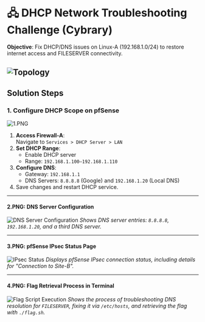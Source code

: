 # 🖧 DHCP Network Troubleshooting Challenge (Cybrary) 

**Objective**: Fix DHCP/DNS issues on Linux-A (192.168.1.0/24) to restore internet access and FILESERVER connectivity.  


![Topology](https://imgur.com/U14X4Km.png)
---

## Solution Steps  

### 1. Configure DHCP Scope on pfSense  
![1.PNG](https://imgur.com/iO5cFSj.png)  
1. **Access Firewall-A**:  
   Navigate to `Services > DHCP Server > LAN`  
2. **Set DHCP Range**:  
   - Enable DHCP server  
   - Range: `192.168.1.100–192.168.1.110`  
3. **Configure DNS**:  
   - Gateway: `192.168.1.1`  
   - DNS Servers: `8.8.8.8` (Google) and `192.168.1.20` (Local DNS)  
4. Save changes and restart DHCP service.  

---

#### 2.PNG: **DNS Server Configuration**  
![DNS Server Configuration](https://imgur.com/119fJuE.png)
*Shows DNS server entries: `8.8.8.8`, `192.168.1.20`, and a third DNS server.*  

---

#### 3.PNG: **pfSense IPsec Status Page**  
![IPsec Status](https://i.imgur.com/PMzEMfy.png)
*Displays pfSense IPsec connection status, including details for "Connection to Site-B".*  

---

#### 4.PNG: **Flag Retrieval Process in Terminal**  
![Flag Script Execution](https://i.imgur.com/Y1cj6og.png) 
*Shows the process of troubleshooting DNS resolution for `FILESERVER`, fixing it via `/etc/hosts`, and retrieving the flag with `./flag.sh`.*  

